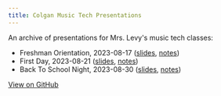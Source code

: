 ```yaml
---
title: Colgan Music Tech Presentations
--- 
```


An archive of presentations for Mrs. Levy's music tech classes:

- Freshman Orientation, 2023-08-17 ([slides](https://colganmusictech.github.io/presentations/freshman-orientation/), [notes](https://colganmusictech.github.io/presentations/freshman-orientation/speaker-notes.html))
- First Day, 2023-08-21 ([slides](https://colganmusictech.github.io/presentations/first-day/), [notes](https://colganmusictech.github.io/presentations/first-day/speaker-notes.html))
- Back To School Night, 2023-08-30 ([slides](https://colganmusictech.github.io/presentations/back-to-school-night/), [notes](https://colganmusictech.github.io/presentations/back-to-school-night/speaker-notes.html))

[View on GitHub](https://github.com/colganmusictech/presentations)